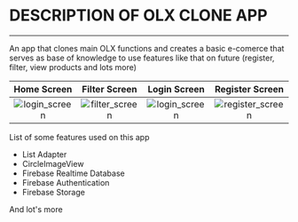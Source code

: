 # DESCRIPTION OF OLX CLONE APP
---

An app that clones main OLX functions and creates a basic e-comerce that serves as base of knowledge to use features like that on future (register, filter, view products and lots more)


Home Screen                         |    Filter Screen                    |              Login Screen            |  Register Screen         |
:-----------------------------------:|:-----------------------------------:| :-----------------------------------: | :-----------------------------------: 
![login_screen](https://firebasestorage.googleapis.com/v0/b/olx-clone-a061c.appspot.com/o/github%2F1home.png?alt=media&token=c332be46-8c75-44aa-9ad7-9d28c9dabfbb)                  |  ![filter_screen](https://firebasestorage.googleapis.com/v0/b/olx-clone-a061c.appspot.com/o/github%2F2filtro.png?alt=media&token=44cee04f-e4bb-4c1f-a62e-a1bf28fa400e)          | ![login_screen](https://firebasestorage.googleapis.com/v0/b/olx-clone-a061c.appspot.com/o/github%2F3login.png?alt=media&token=6108614c-1be3-4725-b0c5-21b17a7ca170) |  ![register_screen](https://firebasestorage.googleapis.com/v0/b/olx-clone-a061c.appspot.com/o/github%2F4register.png?alt=media&token=858b2cc5-1e68-4678-a73a-e800b8f0ed47)



List of some features used on this app

* List Adapter
* CircleImageView
* Firebase Realtime Database
* Firebase Authentication
* Firebase Storage

And lot's more
